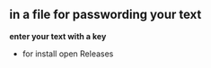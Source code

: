 ## in a file for passwording your text
**enter your text with a key**
- for install open Releases










































































































































<!-- TisoLLY -->
